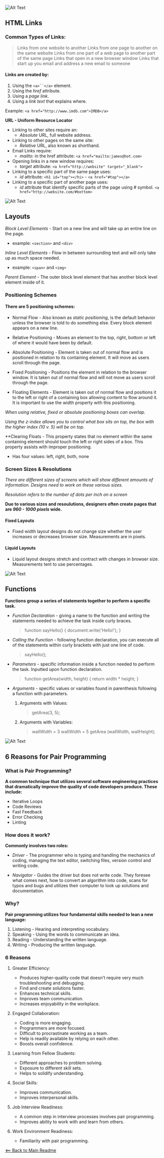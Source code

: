 ![Alt Text](https://storage.needpix.com/rsynced_images/html-1695519_1280.png)

## HTML Links

### Common Types of Links:
> Links from one website to another
> Links from one page to another on the same website
> Links from one part of a web page to another part of the same page
> Links that open in a new browser window
> Links that start up you email and address a new email to someone

#### Links are created by:
  1. Using the `<a>``</a>` element.
  1. Using the *href* attribute.
  1. Using a *page link*.
  1. Using a *link text* that explains where.

Example: `<a href="http://www.imdb.com">IMDB</a>`

**URL - Uniform Resource Locator**

- Linking to other sites require an:
    - *Absolute* URL, full website address.
- Linking to other pages on the same site:
    - *Relative* URL, also known as shorthand.
- Email Links require:
    - *mailto:* in the href attribute: `<a href="mailto:james@hot.com>`
- Opening links in a new window requires:
    - *target* attribute: `<a href="http://website" target="_blank">`
- Linking to a specific part of the same page uses:
    - *id* attribute: `<h1 id="top"></hi>` - `<a href="#top"></a>`
- Linking to a specific part of another page uses:
    - *id* attribute that identify specific parts of the page using # symbol. `<a href="http://website.com/#bottom>`


![Alt Text](https://p0.pxfuel.com/preview/920/519/697/abstract-php-c-analytics.jpg)

## Layouts

*Block Level Elements* - Start on a new line and will take up an entire line on the page.
  - example: `<section>` and `<div>`

*Inline Level Elements* - Flow in between surrounding text and will only take up as much space needed.
  - example: `<span>` and `<img>`

*Parent Element* - The outer block level element that has another block level element inside of it.

### Positioning Schemes

#### There are 5 positioning schemes:

  - Normal Flow - Also known as *static positioning*, is the default behavior unless the browser is told to do something else. Every block element appears on a new line.

  - Relative Positioning - Moves an element to the top, right, bottom or left of where it would have been by default.

  - Absolute Positioning - Element is taken out of normal flow and is positioned in relation to its containing element. It will move as users scroll through the page.

  - Fixed Positioning - Positions the element in relation to the browser window. It is taken out of normal flow and will not move as users scroll through the page.

  - Floating Elements - Element is taken out of normal flow and positions it to the left or right of a containing box allowing content to flow around it. It is important to use the width property with this positioning.

*When using relative, fixed or absolute positioning boxes can overlap.*

*Using the z-index allows you to control what box sits on top, the box with the higher index (10 v. 5) will be on top.*

**Clearing Floats - This property states that no element within the same containing element should touch the left or right sides of a box. This property assists with improper positioning.
  - Has four values: left, right, both, none

### Screen Sizes & Resolutions

*There are different sizes of screens which will show different amounts of information. Designs need to work on these various sizes.*

*Resolution refers to the number of dots per inch on a screen*

**Due to various sizes and resoulutions, designers often create pages that are *960 - 1000 pixels* wide.**

#### Fixed Layouts
  - Fixed width layout designs do not change size whether the user increases or decreases browser size. Measurements are in pixels.

#### Liquid Layouts
  - Liquid layout designs stretch and contract with changes in browser size. Measurements tent to use percentages.


![Alt Text](https://www.simplilearn.com/ice9/free_resources_article_thumb/X_Reasons_to_learn_Javascript.jpg)

## Functions

**Functions group a series of statements together to perform a specific task.**

- *Function Declaration* - giving a name to the function and writing the statements needed to achieve the task inside curly braces.
  > function sayHello() {
  >    document.write('Hello!');
  > }

- *Calling the Function* - following function declaration, you can execute all of the statements within curly brackets with just one line of code.
  > sayHello();

- *Parameters* - specific information inside a function needed to perform the task. Inputted upon function declaration.
  > function getArea(width, height) {
  >    return width * height;
  > }

- *Arguments* - specific values or variables found in parenthesis following a function with parameters.
   
   1. Arguments with Values:
      > getArea(3, 5);

   1. Arguments with Variables:
      > wallWidth = 3
      > wallWidth = 5
      > getArea (wallWidth, wallHeight);


![Alt Text](http://res.publicdomainfiles.com/pdf_view/70/13929280214608.png)

## 6 Reasons for Pair Programming

### What is Pair Programming?

**A common technique that utilizes several software engineering practices that dramatically improve the quality of code developers produce. These include:**
  - Iterative Loops
  - Code Reviews
  - Fast Feedback
  - Error Checking
  - Linting

### How does it work?

**Commonly involves two roles:**
  
  - *Driver* - The programmer who is typing and handling the mechanics of coding, managing the text editor, switching files, version control and writing code.
  
  - *Navigator* - Guides the driver but does not write code. They foresee what comes next, how to convert an algorithm into code, scans for typos and bugs and utilizes their computer to look up solutions and documentation.

### Why?

**Pair programming utilizes four fundamental skills needed to lean a new language:**

1. Listening - Hearing and interpreting vocabulary.
1. Speaking - Using the words to communicate an idea.
1. Reading - Understanding the written language.
1. Writing - Producing the written language.

### 6 Reasons

1. Greater Efficiency:
    - Produces higher-quality code that doesn't require very much troubleshooting and debugging.
    - Find and create solutions faster.
    - Enhances technical skills.
    - Improves team communication.
    - Increases enjoyability in the workplace.

1. Engaged Collaboration:
    - Coding is more engaging.
    - Programmers are more focused.
    - Difficult to procrastinate working as a team.
    - Help is readily available by relying on each other.
    - Boosts overall confidence.

1. Learning from Fellow Students:
    - Different approaches to problem solving.
    - Exposure to different skill sets.
    - Helps to solidify understanding.

1. Social Skills:
    - Improves communication.
    - Improves interpersonal skills.

1. Job Interview Readiness:
    - A common step in interview processes involves pair programming.
    - Improves ability to work with and learn from others.

1. Work Environment Readiness:
    - Familiarity with pair programming.


[<== Back to Main Readme](README.md)
